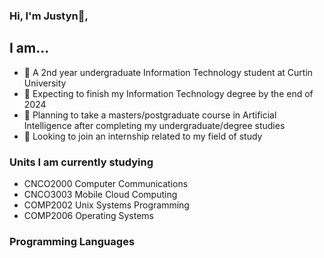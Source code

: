 ### Hi, I'm Justyn👋,
## I am...

- 🔭 A 2nd year undergraduate Information Technology student at Curtin University
- 🌱 Expecting to finish my Information Technology degree by the end of 2024
- 👯 Planning to take a masters/postgraduate course in Artificial Intelligence after completing my undergraduate/degree studies
- 🤔 Looking to join an internship related to my field of study

### Units I am currently studying
- CNCO2000 Computer Communications
- CNCO3003 Mobile Cloud Computing
- COMP2002 Unix Systems Programming
- COMP2006 Operating Systems

### Programming Languages
